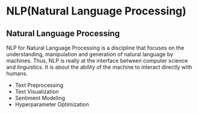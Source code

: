 # NLP(Natural Language Processing)
## Natural Language Processing 
NLP for Natural Language Processing is a discipline that focuses on the understanding, manipulation and generation of natural language by machines.  Thus, NLP is really at the interface between computer science and linguistics. It is about the ability of the machine to interact directly with humans.
- Text Preprocessing
- Text Visualization
- Sentiment Modeling
- Hyperparameter Optimization
